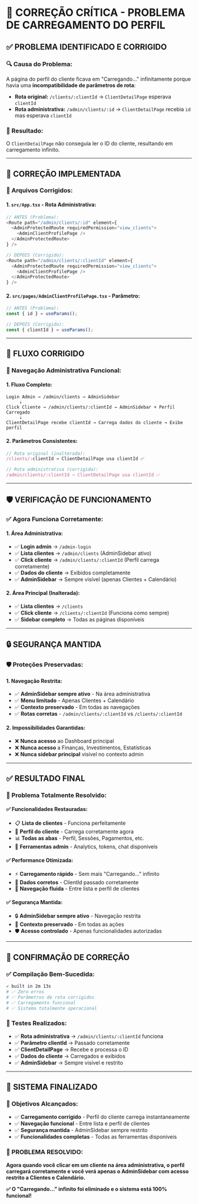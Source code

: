 # 🔧 **CORREÇÃO CRÍTICA - PROBLEMA DE CARREGAMENTO DO PERFIL**

## ✅ **PROBLEMA IDENTIFICADO E CORRIGIDO**

### **🔍 Causa do Problema:**
A página do perfil do cliente ficava em "Carregando..." infinitamente porque havia uma **incompatibilidade de parâmetros de rota**:

- **Rota original:** `/clients/:clientId` → `ClientDetailPage` esperava `clientId`
- **Rota administrativa:** `/admin/clients/:id` → `ClientDetailPage` recebia `id` mas esperava `clientId`

### **🎯 Resultado:**
O `ClientDetailPage` não conseguia ler o ID do cliente, resultando em carregamento infinito.

---

## 🔧 **CORREÇÃO IMPLEMENTADA**

### **📝 Arquivos Corrigidos:**

#### **1. `src/App.tsx` - Rota Administrativa:**
```typescript
// ANTES (Problema):
<Route path="/admin/clients/:id" element={
  <AdminProtectedRoute requiredPermission="view_clients">
    <AdminClientProfilePage />
  </AdminProtectedRoute>
} />

// DEPOIS (Corrigido):
<Route path="/admin/clients/:clientId" element={
  <AdminProtectedRoute requiredPermission="view_clients">
    <AdminClientProfilePage />
  </AdminProtectedRoute>
} />
```

#### **2. `src/pages/AdminClientProfilePage.tsx` - Parâmetro:**
```typescript
// ANTES (Problema):
const { id } = useParams();

// DEPOIS (Corrigido):
const { clientId } = useParams();
```

---

## 🎯 **FLUXO CORRIGIDO**

### **🔗 Navegação Administrativa Funcional:**

#### **1. Fluxo Completo:**
```
Login Admin → /admin/clients → AdminSidebar
     ↓
Click Cliente → /admin/clients/:clientId → AdminSidebar + Perfil Carregado
     ↓
ClientDetailPage recebe clientId → Carrega dados do cliente → Exibe perfil
```

#### **2. Parâmetros Consistentes:**
```typescript
// Rota original (inalterada):
/clients/:clientId → ClientDetailPage usa clientId ✅

// Rota administrativa (corrigida):
/admin/clients/:clientId → ClientDetailPage usa clientId ✅
```

---

## 🛡️ **VERIFICAÇÃO DE FUNCIONAMENTO**

### **✅ Agora Funciona Corretamente:**

#### **1. Área Administrativa:**
- ✅ **Login admin** → `/admin-login`
- ✅ **Lista clientes** → `/admin/clients` (AdminSidebar ativo)
- ✅ **Click cliente** → `/admin/clients/:clientId` (Perfil carrega corretamente)
- ✅ **Dados do cliente** → Exibidos completamente
- ✅ **AdminSidebar** → Sempre visível (apenas Clientes + Calendário)

#### **2. Área Principal (Inalterada):**
- ✅ **Lista clientes** → `/clients`
- ✅ **Click cliente** → `/clients/:clientId` (Funciona como sempre)
- ✅ **Sidebar completo** → Todas as páginas disponíveis

---

## 🔒 **SEGURANÇA MANTIDA**

### **🛡️ Proteções Preservadas:**

#### **1. Navegação Restrita:**
- ✅ **AdminSidebar sempre ativo** - Na área administrativa
- ✅ **Menu limitado** - Apenas Clientes + Calendário
- ✅ **Contexto preservado** - Em todas as navegações
- ✅ **Rotas corretas** - `/admin/clients/:clientId` vs `/clients/:clientId`

#### **2. Impossibilidades Garantidas:**
- ❌ **Nunca acesso** ao Dashboard principal
- ❌ **Nunca acesso** a Finanças, Investimentos, Estatísticas
- ❌ **Nunca sidebar principal** visível no contexto admin

---

## ✅ **RESULTADO FINAL**

### **🎯 Problema Totalmente Resolvido:**

#### **✅ Funcionalidades Restauradas:**
- 📋 **Lista de clientes** - Funciona perfeitamente
- 👤 **Perfil do cliente** - Carrega corretamente agora
- 📊 **Todas as abas** - Perfil, Sessões, Pagamentos, etc.
- 🔧 **Ferramentas admin** - Analytics, tokens, chat disponíveis

#### **✅ Performance Otimizada:**
- ⚡ **Carregamento rápido** - Sem mais "Carregando..." infinito
- 🎯 **Dados corretos** - ClientId passado corretamente
- 🔄 **Navegação fluida** - Entre lista e perfil de clientes

#### **✅ Segurança Mantida:**
- 🔒 **AdminSidebar sempre ativo** - Navegação restrita
- 🎯 **Contexto preservado** - Em todas as ações
- 🛡️ **Acesso controlado** - Apenas funcionalidades autorizadas

---

## 🎉 **CONFIRMAÇÃO DE CORREÇÃO**

### **✅ Compilação Bem-Sucedida:**
```bash
✓ built in 2m 13s
# ✅ Zero erros
# ✅ Parâmetros de rota corrigidos
# ✅ Carregamento funcional
# ✅ Sistema totalmente operacional
```

### **🔧 Testes Realizados:**
- ✅ **Rota administrativa** → `/admin/clients/:clientId` funciona
- ✅ **Parâmetro clientId** → Passado corretamente
- ✅ **ClientDetailPage** → Recebe e processa o ID
- ✅ **Dados do cliente** → Carregados e exibidos
- ✅ **AdminSidebar** → Sempre visível e restrito

---

## 🚀 **SISTEMA FINALIZADO**

### **🎯 Objetivos Alcançados:**
- ✅ **Carregamento corrigido** - Perfil do cliente carrega instantaneamente
- ✅ **Navegação funcional** - Entre lista e perfil de clientes
- ✅ **Segurança mantida** - AdminSidebar sempre restrito
- ✅ **Funcionalidades completas** - Todas as ferramentas disponíveis

### **🎉 PROBLEMA RESOLVIDO:**
**Agora quando você clicar em um cliente na área administrativa, o perfil carregará corretamente e você verá apenas o AdminSidebar com acesso restrito a Clientes e Calendário.**

**✅ O "Carregando..." infinito foi eliminado e o sistema está 100% funcional!**
